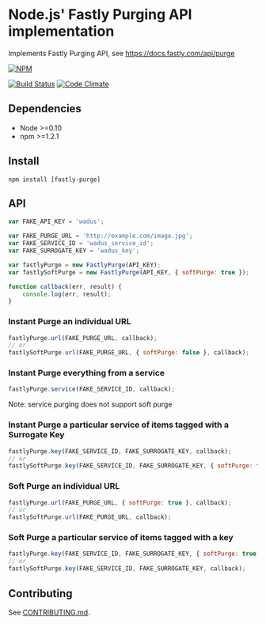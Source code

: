 # Node.js' Fastly Purging API implementation

Implements Fastly Purging API, see https://docs.fastly.com/api/purge

[![NPM](https://nodei.co/npm/fastly-purge.png?downloads=true&downloadRank=true)](https://nodei.co/npm/fastly-purge)

[![Build Status](https://travis-ci.org/CartoDB/node-fastly-purge.png?branch=master)](https://travis-ci.org/CartoDB/node-fastly-purge)
[![Code Climate](https://codeclimate.com/github/CartoDB/node-fastly-purge/badges/gpa.png)](https://codeclimate.com/github/CartoDB/node-fastly-purge)



## Dependencies

 * Node >=0.10
 * npm >=1.2.1

## Install

```shell
npm install [fastly-purge]
```

## API

```javascript
var FAKE_API_KEY = 'wadus';

var FAKE_PURGE_URL = 'http://example.com/image.jpg';
var FAKE_SERVICE_ID = 'wadus_service_id';
var FAKE_SURROGATE_KEY = 'wadus_key';

var fastlyPurge = new FastlyPurge(API_KEY);
var fastlySoftPurge = new FastlyPurge(API_KEY, { softPurge: true });

function callback(err, result) {
    console.log(err, result);
}
```

### Instant Purge an individual URL

```javascript
fastlyPurge.url(FAKE_PURGE_URL, callback);
// or
fastlySoftPurge.url(FAKE_PURGE_URL, { softPurge: false }, callback);
```

### Instant Purge everything from a service

```javascript
fastlyPurge.service(FAKE_SERVICE_ID, callback);
```

Note: service purging does not support soft purge


### Instant Purge a particular service of items tagged with a Surrogate Key

```javascript
fastlyPurge.key(FAKE_SERVICE_ID, FAKE_SURROGATE_KEY, callback);
// or
fastlySoftPurge.key(FAKE_SERVICE_ID, FAKE_SURROGATE_KEY, { softPurge: false }, callback);
```

### Soft Purge an individual URL

```javascript
fastlyPurge.url(FAKE_PURGE_URL, { softPurge: true }, callback);
// or
fastlySoftPurge.url(FAKE_PURGE_URL, callback);
```

### Soft Purge a particular service of items tagged with a key

```javascript
fastlyPurge.key(FAKE_SERVICE_ID, FAKE_SURROGATE_KEY, { softPurge: true }, callback);
// or
fastlySoftPurge.key(FAKE_SERVICE_ID, FAKE_SURROGATE_KEY, callback);
```

## Contributing

See [CONTRIBUTING.md](CONTRIBUTING.md).
